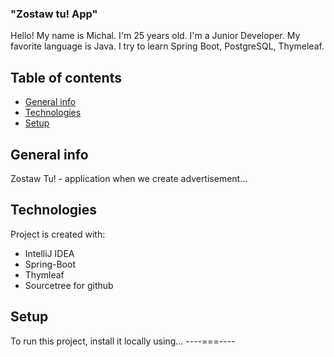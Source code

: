 ### "Zostaw tu! App"
Hello! My name is Michal. I'm 25 years old. I'm a Junior Developer. My favorite language is Java. I try to learn Spring Boot, PostgreSQL, Thymeleaf.
## Table of contents
* [General info](#general-info)
* [Technologies](#technologies)
* [Setup](#setup)

## General info
Zostaw Tu! - application when we create advertisement... 
	
## Technologies
Project is created with:
* IntelliJ IDEA
* Spring-Boot
* Thymleaf
* Sourcetree for github
	
## Setup
To run this project, install it locally using... ----===----
  
